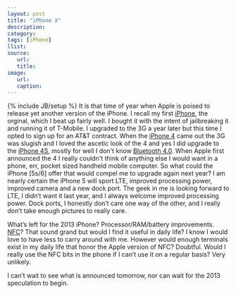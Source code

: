 ```yaml
---
layout: post
title: "iPhone X"
description:
category:
tags: [iPhone]
llist:
source:
   url: 
   title:
image:
   url: 
   caption:
---
```

{% include JB/setup %}
It is that time of year when Apple is poised to release yet another version of the iPhone. I recall my first [iPhone](https://en.wikipedia.org/wiki/Iphone), the orginal, which I beat up fairly well. I bought it with the intent of jailbreaking it and running it of T-Mobile. I upgraded to the 3G a year later but this time I opted to sign up for an AT&T contract. When the [iPhone 4](https://en.wikipedia.org/wiki/Iphone_4) came out the 3G was slugish and I loved the ascetic look of the 4 and yes I did upgrade to the [iPhone 4S](https://en.wikipedia.org/wiki/Iphone_4s), mostly for well I don't know [Bluetooth 4.0](https://en.wikipedia.org/wiki/Bluetooth#Bluetooth_v4.0). When Apple first announced the 4 I really couldn't think of anything else I would want in a phone, err, pocket sized handheld mobile computer. So what could the iPhone [5s/6] offer that would compel me to upgrade again next year? I am nearly certain the iPhone 5 will sport LTE, improved processing power, improved camera and a new dock port. The geek in me is looking forward to LTE, I didn’t want it last year, and I always welcome improved processing power. Dock ports, I honestly don’t care one way of the other, and I really don’t take enough pictures to really care.

What’s left for the 2013 iPhone? Processor/RAM/battery improvements. [NFC](https://en.wikipedia.org/wiki/Near_Field_Communication)? That sound grand but would I find it useful in daily life? I know I would love to have less to carry around with me. However would enough terminals exist in my daily life that honor the Apple version of NFC? Doubtful. Would I really use the NFC bits in the phone if I can’t use it on a regular basis? Very unlikely.

I can’t wait to see what is announced tomorrow, nor can wait for the 2013 speculation to begin.
